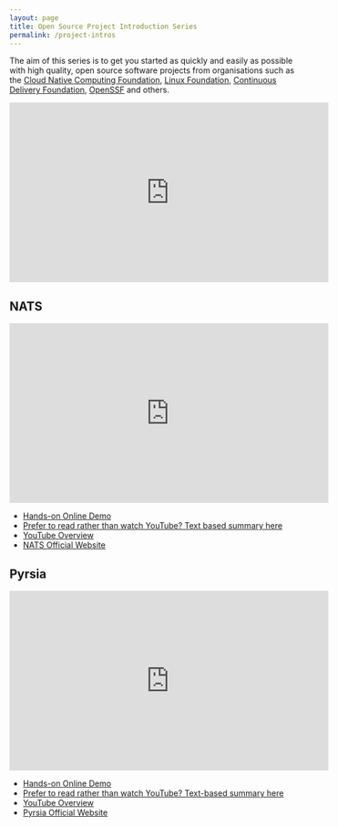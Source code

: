 ```yaml
---
layout: page
title: Open Source Project Introduction Series
permalink: /project-intros
---
```


The aim of this series is to get you started as quickly and easily as possible with high quality, open source software projects from organisations such as the [Cloud Native Computing Foundation](https://www.cncf.io), [Linux Foundation](https://www.linuxfoundation.org), [Continuous Delivery Foundation](https://cd.foundation), [OpenSSF](https://openssf.org) and others.

<iframe width="560" height="315" src="https://www.youtube-nocookie.com/embed/FgYR8nc0eyo" title="Series overview video" frameborder="0" allow="accelerometer; autoplay; clipboard-write; encrypted-media; gyroscope; picture-in-picture; web-share" allowfullscreen></iframe>

## NATS

<iframe width="560" height="315" src="https://www.youtube-nocookie.com/embed/CWxnb4ap1Z4" title="NATS Intro video" frameborder="0" allow="accelerometer; autoplay; clipboard-write; encrypted-media; gyroscope; picture-in-picture; web-share" allowfullscreen></iframe>

- [Hands-on Online Demo](https://killercoda.com/agardnerit/scenario/nats)
- [Prefer to read rather than watch YouTube? Text based summary here](https://agardner.net/nats-summary)
- [YouTube Overview](https://youtu.be/CWxnb4ap1Z4)
- [NATS Official Website](https://nats.io)

## Pyrsia

<iframe width="560" height="315" src="https://www.youtube-nocookie.com/embed/lZI_waRi1K0" title="Pyrsia Intro video" frameborder="0" allow="accelerometer; autoplay; clipboard-write; encrypted-media; gyroscope; picture-in-picture; web-share" allowfullscreen></iframe>

- [Hands-on Online Demo](https://killercoda.com/pyrsia/scenario/pyrsia)
- [Prefer to read rather than watch YouTube? Text-based summary here](https://agardner.net/pyrsia-summary)
- [YouTube Overview](https://youtu.be/lZI_waRi1K0)
- [Pyrsia Official Website](https://pyrsia.io)